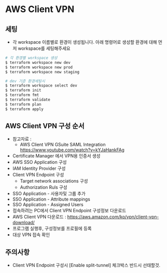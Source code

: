 # AWS Client VPN

## 세팅

- 각 workspace 이름별로 환경이 생성됩니다. 아래 명령어로 생성할 환경에 대해 먼저 workspace를 세팅해주세요

```bash
# 각 환경별 workspace 생성
$ terraform workspace new dev
$ terraform workspace new prod
$ terraform workspace new staging

# dev 기준 환경세팅시
$ terraform workspace select dev
$ terraform init
$ terraform fmt
$ terraform validate
$ terraform plan
$ terraform apply
```
## AWS Client VPN 구성 순서

- 참고자료 :
  - AWS Client VPN GSuite SAML Integration https://www.youtube.com/watch?v=kYJaHankFAg
- Certificate Manager 에서 VPN용 인증서 생성
- AWS SSO Application 구성
- IAM Identity Provider 구성
- Client VPN Endpoint 구성
  - Target network associations 구성
  - Authorization Ruls 구성
- SSO Application - 사용자및 그룹 추가
- SSO Application - Attribute mappings
- SSO Application - Assigned Users
- 접속하려는 PC에서 Client VPN Endpoint 구성정보 다운로드
- AWS Client VPN 다운로드 : https://aws.amazon.com/ko/vpn/client-vpn-download/
- 프로그램 실행후, 구성정보를 프로필에 등록
- 대상 VPN 접속 확인

## 주의사항
- Client VPN Endpoint 구성시 [Enable split-tunnel] 체크박스 반드시 선태할것.
